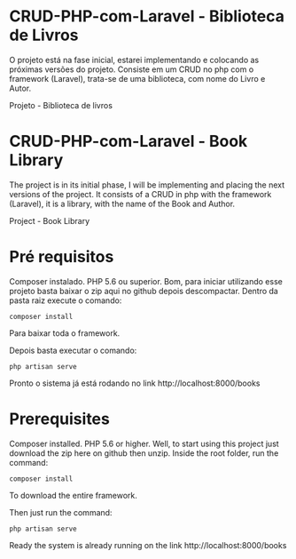 # CRUD-PHP-com-Laravel - Biblioteca de Livros
O projeto está na fase inicial, estarei implementando e colocando as próximas versões do projeto. Consiste em um CRUD no php com o framework (Laravel), trata-se de uma biblioteca, com nome do Livro e Autor. 


Projeto - Biblioteca de livros 

# CRUD-PHP-com-Laravel - Book Library
The project is in its initial phase, I will be implementing and placing the next versions of the project. It consists of a CRUD in php with the framework (Laravel), it is a library, with the name of the Book and Author.


Project - Book Library

# Pré requisitos
Composer instalado.
PHP 5.6 ou superior.
Bom, para iniciar utilizando esse projeto basta baixar o zip aqui no github depois descompactar. Dentro da pasta raiz execute o comando:

	composer install
	
Para baixar toda o framework.

Depois basta executar o comando:

	php artisan serve 

Pronto o sistema já está rodando no link http://localhost:8000/books

# Prerequisites
Composer installed.
PHP 5.6 or higher.
Well, to start using this project just download the zip here on github then unzip. Inside the root folder, run the command:

	composer install

To download the entire framework.

Then just run the command:

	php artisan serve 

Ready the system is already running on the link http://localhost:8000/books
